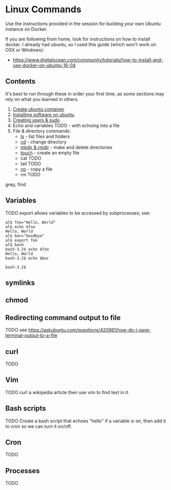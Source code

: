 Linux Commands
==============

Use the instructions provided in the session for building your own Ubuntu instance on Docker.

If you are following from home, look for instructions on how to install docker. I already had ubuntu, so I used this guide (which won't work on OSX or Windows):
- https://www.digitalocean.com/community/tutorials/how-to-install-and-use-docker-on-ubuntu-16-04

Contents
--------

It's best to run through these in order your first time, as some sections may rely on what you learned in others.

1. [Create ubuntu container](Create_ubuntu_container.md)
2. [Installing software on ubuntu](Installing_software_on_ubuntu.md)
3. [Creating users & sudo](Creating_users_and_sudo.md)
4. Echo and variables TODO - with echoing into a file
5. File & directory commands:
    - [ls](ls.md) - list files and folders
    - [cd](cd.md) - change directory
    - [mkdir & rmdir](mkdir_and_rmdir.md) - make and delete directories
    - [touch](touch.md) - create an empty file
    - cat TODO
    - tail TODO
    - [cp](cp.md) - copy a file
	- rm TODO

grep, find

Variables
---------
TODO export allows variables to be accessed by subprocesses; see:
```
al$ foo="Hello, World"
al$ echo $foo
Hello, World
al$ bar="Goodbye"
al$ export foo
al$ bash
bash-3.2$ echo $foo
Hello, World
bash-3.2$ echo $bar

bash-3.2$ 
```


symlinks
--------

chmod
-----

Redirecting command output to file
----------------------------------
TODO see https://askubuntu.com/questions/420981/how-do-i-save-terminal-output-to-a-file


curl
----
TODO

Vim
---
TODO curl a wikipedia article then use vim to find text in it.




Bash scripts
------------
TODO Create a bash script that echoes "hello" if a variable is on, then add it to cron so we can turn it on/off.

Cron
----
TODO

Processes
---------
TODO


